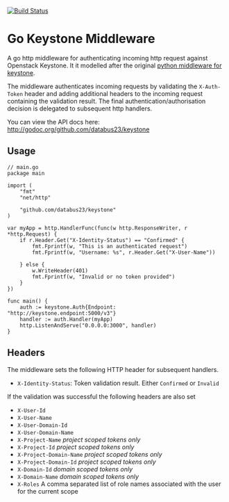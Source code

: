 [![Build Status](https://travis-ci.org/databus23/keystone.png?branch=master)](https://travis-ci.org/databus23/keystone)

Go Keystone Middleware
======================
A go http middleware for authenticating incoming http request against Openstack Keystone. It it modelled after the original [python middleware for keystone](http://docs.openstack.org/developer/keystonemiddleware/middlewarearchitecture.html).

The middleware authenticates incoming requests by validating the `X-Auth-Token` header and adding additional headers to the incoming request containing the validation result. The final authentication/authorisation decision is delegated to subsequent http handlers.

You can view the API docs here:
http://godoc.org/github.com/databus23/keystone

Usage
-----
```
// main.go
package main

import (
	"fmt"
	"net/http"

	"github.com/databus23/keystone"
)

var myApp = http.HandlerFunc(func(w http.ResponseWriter, r *http.Request) {
	if r.Header.Get("X-Identity-Status") == "Confirmed" {
		fmt.Fprintf(w, "This is an authenticated request")
		fmt.Fprintf(w, "Username: %s", r.Header.Get("X-User-Name"))

	} else {
		w.WriteHeader(401)
		fmt.Fprintf(w, "Invalid or no token provided")
	}
})

func main() {
	auth := keystone.Auth{Endpoint: "http://keystone.endpoint:5000/v3"}
	handler := auth.Handler(myApp)
	http.ListenAndServe("0.0.0.0:3000", handler)
}
```

Headers 
-------
The middleware sets the following HTTP header for subsequent handlers.

 * `X-Identity-Status`: Token validation result. Either `Confirmed` or `Invalid`

If the validation was successful the following headers are also set

 * `X-User-Id`
 * `X-User-Name`
 * `X-User-Domain-Id`
 * `X-User-Domain-Name`
 * `X-Project-Name` *project scoped tokens only*
 * `X-Project-Id` *project scoped tokens only*
 * `X-Project-Domain-Name` *project scoped tokens only*
 * `X-Project-Domain-Id` *project scoped tokens only*
 * `X-Domain-Id` *domain scoped tokens only*
 * `X-Domain-Name` *domain scoped tokens only*
 * `X-Roles` A comma separated list of role names associated with the user for the current scope
